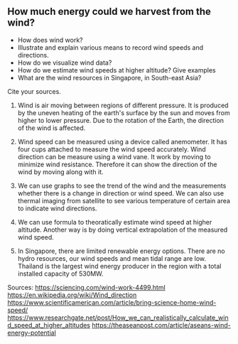 ## How much energy could we harvest from the wind?  
   - How does wind work?
   - Illustrate and explain various means to record wind speeds and directions.  
   - How do we visualize wind data?  
   - How do we estimate wind speeds at higher altitude?  Give examples  
   - What are the wind resources in Singapore, in South-east Asia?

Cite your sources.

1. Wind is air moving between regions of different pressure. It is produced by the uneven heating of the earth's surface by the sun and moves from higher to lower pressure. Due to the rotation of the Earth, the direction of the wind is affected.

2. Wind speed can be measured using a device called anemometer. It has four cups attached to measure the wind speed accurately. Wind direction can be measure using a wind vane. It work by moving to minimize wind resistance. Therefore it can show the direction of the wind by moving along with it.

3. We can use graphs to see the trend of the wind and the measurements whether there is a change in direction or wind speed. We can also use thermal imaging from satellite to see various temperature of certain area to indicate wind directions. 

4. We can use formula to theoratically estimate wind speed at higher altitude. Another way is by doing vertical extrapolation of the measured wind speed. 

5. In Singapore, there are limited renewable energy options. There are no hydro resources, our wind speeds and mean tidal range are low. Thailand is the largest wind energy producer in the region with a total installed capacity of 530MW.

Sources:
https://sciencing.com/wind-work-4499.html
https://en.wikipedia.org/wiki/Wind_direction
https://www.scientificamerican.com/article/bring-science-home-wind-speed/
https://www.researchgate.net/post/How_we_can_realistically_calculate_wind_speed_at_higher_altitudes
https://theaseanpost.com/article/aseans-wind-energy-potential
